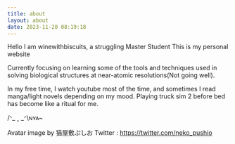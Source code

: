 ```yaml
---
title: about
layout: about
date: 2023-11-20 08:19:18
---
```

Hello
I am winewithbiscuits, a struggling Master Student
This is my personal website

Currently focusing on learning some of the tools and techniques used in solving biological structures at near-atomic resolutions(Not going well).

In my free time, I watch youtube most of the time, and sometimes I read manga/light novels depending on my mood.
Playing truck sim 2 before bed has become like a ritual for me.

/ᐠ_ ꞈ _ᐟ\ɴʏᴀ~

Avatar image by 猫屋敷ぷしお
Twitter : https://twitter.com/neko_pushio